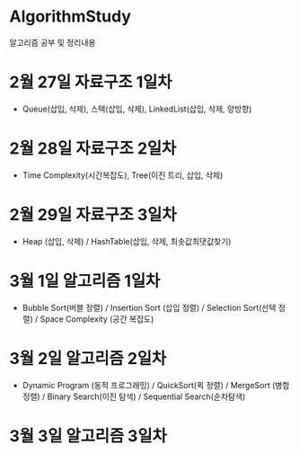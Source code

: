 # AlgorithmStudy
알고리즘 공부 및 정리내용

# 2월 27일 자료구조 1일차
- Queue(삽입, 삭제), 스택(삽입, 삭제), LinkedList(삽입, 삭제, 양방향)

# 2월 28일 자료구조 2일차
- Time Complexity(시간복잡도), Tree(이진 트리, 삽입, 삭제)

# 2월 29일 자료구조 3일차
- Heap (삽입, 삭제) / HashTable(삽입, 삭제, 최솟값최댓값찾기)

# 3월 1일 알고리즘 1일차
- Bubble Sort(버블 정렬) / Insertion Sort (삽입 정렬) / Selection Sort(선택 정렬) / Space Complexity (공간 복잡도) 

# 3월 2일 알고리즘 2일차
- Dynamic Program (동적 프로그래밍) / QuickSort(퀵 정렬) / MergeSort (병합 정렬) / Binary Search(이진 탐색) / Sequential Search(순차탐색)

# 3월 3일 알고리즘 3일차



